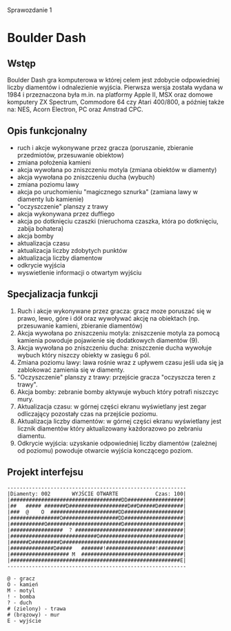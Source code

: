 Sprawozdanie 1

# Boulder Dash

## Wstęp

Boulder Dash gra komputerowa w której celem jest zdobycie odpowiedniej liczby diamentów i odnalezienie wyjścia. Pierwsza wersja została wydana w 1984 i przeznaczona była m.in. na platformy Apple II, MSX oraz domowe komputery ZX Spectrum, Commodore 64 czy Atari 400/800, a później także na: NES, Acorn Electron, PC oraz Amstrad CPC.

## Opis funkcjonalny

- ruch i akcje wykonywane przez gracza (poruszanie, zbieranie przedmiotów, przesuwanie obiektow)
- zmiana położenia kamieni
- akcja wywołana po zniszczeniu motyla (zmiana obiektów w diamenty)
- akcja wywołana po zniszczeniu ducha (wybuch)
- zmiana poziomu lawy
- akcja po uruchomieniu "magicznego sznurka" (zamiana lawy w diamenty lub kamienie)
- "oczyszczenie" planszy z trawy
- akcja wykonywana przez duffiego
- akcja po dotknięciu czaszki (nieruchoma czaszka, która po dotknięciu, zabija bohatera)
- akcja bomby
- aktualizacja czasu
- aktualizacja liczby zdobytych punktów
- aktualizacja liczby diamentow
- odkrycie wyjścia
- wyswietlenie informacji o otwartym wyjściu

## Specjalizacja funkcji

1. Ruch i akcje wykonywane przez gracza: gracz moze poruszać się w prawo, lewo, góre i dół oraz wywoływać akcję na obiektach (np. przesuwanie kamieni, zbieranie diamentów)
2. Akcja wywołana po zniszczeniu motyla: zniszczenie motyla za pomocą kamienia powoduje pojawienie się dodatkowych diamentów (9).
3. Akcja wywołana po zniszczeniu ducha: zniszczenie ducha wywołuje wybuch który niszczy obiekty w zasięgu 6 pól.
4. Zmiana poziomu lawy: lawa rośnie wraz z upływem czasu jeśli uda się ja zablokować zamienia się w diamenty.
5. "Oczyszczenie" planszy z trawy: przejście gracza "oczyszcza teren z trawy".
6. Akcja bomby: zebranie bomby aktywuje wybuch który potrafi niszczyc mury.
7. Aktualizacja czasu: w górnej części ekranu wyświetlany jest zegar odliczający pozostały czas na przejście poziomu.
8. Aktualizacja liczby diamentów: w górnej części ekranu wyświetlany jest licznik diamentów który aktualizowany każdorazowo po zebraniu diamentu.
9. Odkrycie wyjścia: uzyskanie odpowiedniej liczby diamentów (zależnej od poziomu) powoduje otwarcie wyjścia konczącego poziom.


## Projekt interfejsu

```
----------------------------------------------------------
|Diamenty: 002       WYJŚCIE OTWARTE            Czas: 100|
|####################################DD##################|
|##   ##### #######D###################D##D#####D########|
|###  @    O  ######################DD###################|
|################O##################DD###################|
|###########O########################D###################|
|#################  ? #########################!#########|
|############################O###########################|
|######D#########D#######################################|
|##############D#####   #######!################!########|
|################### M  #################################|
|#######################################################E|
----------------------------------------------------------

@ - gracz
O - kamień
M - motyl
! - bomba
? - duch
# (zielony) - trawa
# (brązowy) - mur
E - wyjście
```